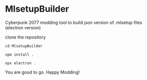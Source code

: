 # MlsetupBuilder
Cyberpunk 2077 modding tool to build json version of .mlsetup files (electron version)

clone the repository
```
cd MlsetupBuilder

npm install .

npx electron .
```
You are good to go. Happy Modding!
